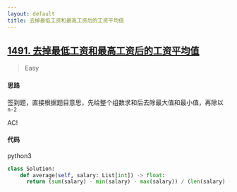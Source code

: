 ```yaml
---
layout: default
title: 去掉最低工资和最高工资后的工资平均值
---
```


## [1491\. 去掉最低工资和最高工资后的工资平均值](https://leetcode-cn.com/problems/average-salary-excluding-the-minimum-and-maximum-salary/)

> Easy

#### 思路

签到题，直接根据题目意思，先给整个组数求和后去除最大值和最小值，再除以`n-2`

AC!

#### 代码
python3
```python
class Solution:
    def average(self, salary: List[int]) -> float:
      return (sum(salary) - min(salary) - max(salary)) / (len(salary) - 2)
```